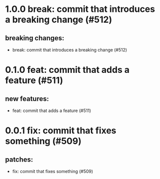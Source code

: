 # 1.0.0 break: commit that introduces a breaking change (#512)

## breaking changes:
* break: commit that introduces a breaking change (#512)

# 0.1.0 feat: commit that adds a feature (#511)

## new features:
* feat: commit that adds a feature (#511)

# 0.0.1 fix: commit that fixes something (#509)

## patches:
* fix: commit that fixes something (#509)

